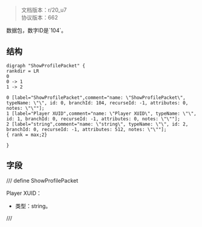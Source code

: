 # <!-- md:samp ShowProfilePacket -->

> 文档版本：r/20_u7<br/>协议版本：662

<!-- md:samp ShowProfilePacket -->数据包，数字ID是`104`。

## 结构

```viz
digraph "ShowProfilePacket" {
rankdir = LR
0
0 -> 1
1 -> 2

0 [label="ShowProfilePacket",comment="name: \"ShowProfilePacket\", typeName: \"\", id: 0, branchId: 104, recurseId: -1, attributes: 0, notes: \"\""];
1 [label="Player XUID",comment="name: \"Player XUID\", typeName: \"\", id: 1, branchId: 0, recurseId: -1, attributes: 0, notes: \"\""];
2 [label="string",comment="name: \"string\", typeName: \"\", id: 2, branchId: 0, recurseId: -1, attributes: 512, notes: \"\""];
{ rank = max;2}

}

```

## 字段

/// define
ShowProfilePacket

Player XUID：<!-- md:samp string -->

- 类型：string。


///
